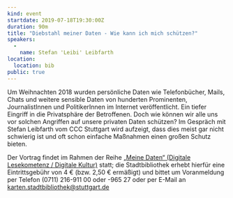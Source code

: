 ```yaml
---
kind: event
startdate: 2019-07-18T19:30:00Z
duration: 90m
title: "Diebstahl meiner Daten - Wie kann ich mich schützen?"
speakers: 
  -
    name: Stefan 'Leibi' Leibfarth
location:
  location: bib
public: true
---
```

Um Weihnachten 2018 wurden persönliche Daten wie Telefonbücher, Mails, Chats und weitere sensible Daten von hunderten Prominenten, JournalistInnen und PolitikerInnen im Internet veröffentlicht. Ein tiefer Eingriff in die Privatsphäre der Betroffenen.
Doch wie können wir alle uns vor solchen Angriffen auf unsere privaten Daten schützen?
Im Gespräch mit Stefan Leibfarth vom CCC Stuttgart wird aufzeigt, dass dies meist gar nicht schwierig ist und oft schon einfache Maßnahmen einen großen Schutz bieten.

Der Vortrag findet im Rahmen der Reihe [„Meine Daten“ (Digitale Lesekometenz / Digitale Kultur)](http://www1.stuttgart.de/stadtbuecherei/digitale_lesekompetenz/) statt; die Stadtbibliothek erhebt hierfür eine Eintrittsgebühr von 4 € (bzw. 2,50 € ermäßigt) und bittet um Voranmeldung per Telefon (0711) 216-911 00 oder -965 27 oder per E-Mail an karten.stadtbibliothek@stuttgart.de
